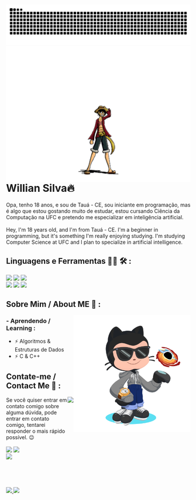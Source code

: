 ![Snake animation](https://github.com/WillianSilva51/WillianSilva51/blob/output/github-contribution-grid-snake.svg)
  <img align="right" height="372cm" src="https://github.com/WillianSilva51/WillianSilva51/blob/main/assets/luffy.gif">
<div>
  

  
  <h1>Willian Silva🔥</h1>
  
  Opa, tenho 18 anos, e sou de Tauá - CE, sou iniciante em programação, mas é algo que estou gostando muito de estudar, estou cursando Ciência da Computação na UFC e pretendo me especializar em inteligência artificial.
</br>
</br>
  Hey, I'm 18 years old, and I'm from Tauá - CE. I'm a beginner in programming, but it's something I'm really enjoying studying. I'm studying Computer Science at UFC and I plan to specialize in artificial intelligence.
</br>
  
</div>

<div>
  
  <h2>Linguagens e Ferramentas 👨‍💻 🛠 :</h2>
    <img height="65cm" src="https://cdn.jsdelivr.net/gh/devicons/devicon@latest/icons/c/c-original.svg" />
    <img height="65cm" src="https://cdn.jsdelivr.net/gh/devicons/devicon@latest/icons/cplusplus/cplusplus-original.svg" />
    <img height="65cm" src="https://github.com/WillianSilva51/WillianSilva51/assets/161375086/993abfb3-5978-4623-bc0b-44cc42e6d65b"/>
</br>
    <img height="65cm" src="https://cdn.jsdelivr.net/gh/devicons/devicon@latest/icons/vscode/vscode-original-wordmark.svg" />
    <img height="65cm" src="https://cdn.jsdelivr.net/gh/devicons/devicon@latest/icons/windows11/windows11-original.svg" />
    <img height="65cm" src="https://cdn.jsdelivr.net/gh/devicons/devicon@latest/icons/github/github-original.svg" />
          
</div>

<div>
  
 <h2>Sobre Mim / About ME 💬 :</h2>
    <img align="right" height="320cm" src="https://github.com/WillianSilva51/WillianSilva51/blob/main/assets/octocat-1713400518478.png"/> 
  <h3>- Aprendendo / Learning :</h3>
    <ul>
      <li>⚡ Algoritmos & Estruturas de Dados</li>
      <li>⚡ C & C++</li>
    </ul>

</div>

</div>
<h2>Contate-me / Contact Me 📱 :</h2>
 <img align="right" height="270cm" src="https://media1.tenor.com/m/xZ5SDUwoDgYAAAAC/jojo-pose-jotaro.gif"/> 
Se você quiser entrar em contato comigo sobre alguma dúvida, pode entrar em contato comigo, tentarei responder o mais rápido possível. 😉
</br></br>
  <a href="https://www.linkedin.com/in/willian-silva01/" target="_blank"><img loading="lazy" height="50cm"src="https://github.com/Xx-Ashutosh-xX/Xx-Ashutosh-xX/blob/master/assets/icons/linkedin.png" target="_blank"></a>
  <a href="mailto:antonio.willian051@gmail.com" target="_blank"><img loading="lazy" height="50cm" src="https://github.com/Xx-Ashutosh-xX/Xx-Ashutosh-xX/blob/master/assets/icons/gmail.png" target="_blank"></a>
  </br>
   <a href="https://steamcommunity.com/id/DARKSEID_X/" target="_blank"><img loading="lazy" height="50cm" src="https://github.com/Xx-Ashutosh-xX/Xx-Ashutosh-xX/blob/master/assets/icons/steam.png" target="_blank"></a>
<div>
</br></br>
  
<div>
<h1></h1>
  <a href="https://github.com/WillianSilva51">
  <img loading="lazy" height="150em" src="https://github-readme-stats.vercel.app/api?username=WillianSilva51&show_icons=true&theme=dracula&include_all_commits=true&count_private=true"/>
  <img loading="lazy" height="145em" src="https://github-readme-stats.vercel.app/api/top-langs/?username=WillianSilva51&layout=compact&langs_count=7&theme=dracula"/>
</div>
